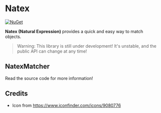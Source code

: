 # Natex

[![NuGet](https://img.shields.io/nuget/v/Asjc.Natex)](https://www.nuget.org/packages/Asjc.Natex/)

**Natex (Natural Expression)** provides a quick and easy way to match objects.

> Warning: This library is still under development! It's unstable, and the public API can change at any time!

## NatexMatcher

Read the source code for more information!

## Credits

- Icon from https://www.iconfinder.com/icons/9080776